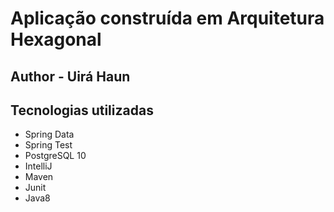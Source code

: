 # Aplicação construída em Arquitetura Hexagonal
## Author - Uirá Haun

## Tecnologias utilizadas
- Spring Data
- Spring Test
- PostgreSQL 10
- IntelliJ
- Maven
- Junit
- Java8
